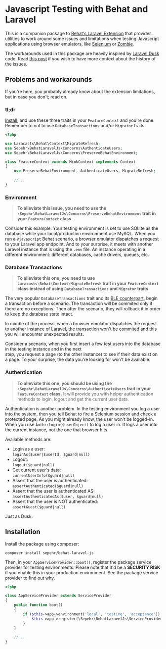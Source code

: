 # Javascript Testing with Behat and Laravel
This is a companion package to [Behat's Laravel Extension](https://github.com/laracasts/behat-laravel-extension/issues/8) 
 that provides utilities to work around some issues and limitations when testing Javascript applications using browser 
 emulators, like [Selenium](https://github.com/minkphp/MinkSelenium2Driver) or 
 [Zombie](https://github.com/minkphp/MinkZombieDriver). 

The workarounds used in this package are heavily inspired by [Laravel Dusk](https://github.com/laravel/dusk) code. Read 
 [this post](https://github.com/laracasts/behat-laravel-extension/issues/8#issuecomment-282050804) if you wish to have 
 more context about the history of the issues.


## Problems and workarounds
If you're here, you probably already know about the extension limitations, but in case you don't; read on.

### tl;dr
[Install](#installation), and use these three traits in your `FeatureContext` and you're done. Remember to not to use
 `DatabaseTransactions` and/or `Migrator` traits.

```php
<?php

use Laracasts\Behat\Context\MigrateRefresh;
use Sepehr\BehatLaravelJs\Concerns\AuthenticateUsers;
use Sepehr\BehatLaravelJs\Concerns\PreserveBehatEnvironment;

class FeatureContext extends MinkContext implements Context
{
    use PreserveBehatEnvironment, AuthenticateUsers, MigrateRefresh;
    
    // ...
}
```

### Environment
> **To alleviate this issue, you need to use the `\Sepehr\BehatLaravelJs\Concerns\PreserveBehatEnvironment` trait in your
`FeatureContext` class.**

Consider this example: Your testing environment is set to use SQLite as the database while your local/production 
 environment use MySQL. When you run a `@javascript` Behat scenario, a browser emulator dispatches a request
 to your Laravel app endpoint. And to your surprise, it meets with another Laravel instance that is using the `.env` 
 file. An instance operating in a different environment: different databases, cache drivers, queues, etc. 

### Database Transactions
> **To alleviate this one, you need to use `Laracasts\Behat\Context\MigrateRefresh` trait in your
`FeatureContext` class instead of using `DatabaseTransactions` and `Migrator` traits.**

The very popular `DatabaseTransactions` trait and its 
 [BLE counterpart](https://github.com/laracasts/Behat-Laravel-Extension/blob/master/src/Context/DatabaseTransactions.php), 
 begin a transaction before a scenario. The transaction will be commited only if there are no exceptions. Then after the 
 scenario, they will rollback it in order to keep the database state intact.

In middle of the process, when a browser emulator dispatches the request to another instance of Laravel, the transaction
 won't be commited and this you will encounter unexpected results.

Consider a scenario, when you first insert a few test users into the database in the testing instance and in the next    
 step, you request a page (to the other instance) to see if their data exist on a page. To your surprise, the data you're
 looking for won't be available.

### Authentication
> **To alleviate this one, you should be using the `\Sepehr\BehatLaravelJs\Concerns\AuthenticateUsers` trait in your
`FeatureContext` class.** It will provide you with helper authentication methods to login, logout and get the current
user data.

Authentication is another problem. In the testing environment you log a user into the system, then you tell Behat to 
 fire a Selenium session and check a protected page. As you might already know, the user won't be logged-in. When you use 
 `Auth::login($userObject)` to log a user in. It logs a user into the current instance, not the one that browser hits.

Available methods are:  

- Login as a user:  
`loginAs($user|$userId, $guard|null)`
- Logout:   
`logout($guard|null)`
- Get current user's data:  
`currentUserInfo($guard|null)`
- Assert that the user is authenticated:  
`assertAuthenticated($guard|null)`
- Assert that the user is authenticated AS:  
`assertAuthenticatedAs($user, $guard|null)`
- Assert that the user is NOT authenticated:  
`assertGuest($guard|null)`

Just as Dusk.

## Installation 
Install the package using composer:

```shell
composer install sepehr/behat-laravel-js
```

Then, in your `AppServiceProvider::boot()`, register the package service provider for testing environments. Please note that
it'd be a **SECURITY RISK** if you enable this in your production environment. See the package service provider to find
out why.

```php
<?php

class AppServiceProvider extends ServiceProvider
{
    public function boot()
    {
        if ($this->app->environment('local', 'testing', 'acceptance')) {
            $this->app->register(\Sepehr\BehatLaravelJs\ServiceProvider::class);
        }
    }
    
    // ...
}
```
